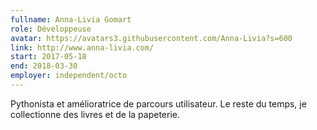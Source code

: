```yaml
---
fullname: Anna-Livia Gomart
role: Développeuse
avatar: https://avatars3.githubusercontent.com/Anna-Livia?s=600
link: http://www.anna-livia.com/
start: 2017-05-18
end: 2018-03-30
employer: independent/octo
---
```


Pythonista et amélioratrice de parcours utilisateur. Le reste du temps, je collectionne des livres et de la papeterie.
